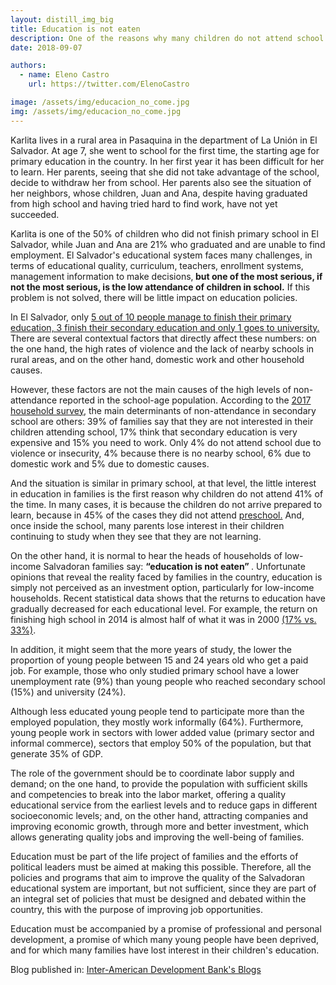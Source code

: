 ```yaml
---
layout: distill_img_big
title: Education is not eaten
description: One of the reasons why many children do not attend school may be surprising but unfortunately it is true.
date: 2018-09-07

authors:
  - name: Eleno Castro
    url: https://twitter.com/ElenoCastro

image: /assets/img/educacion_no_come.jpg
img: /assets/img/educacion_no_come.jpg
---
```

<p class="first-p"><span class="first-word">K</span>arlita lives in a rural area in Pasaquina in the department of La Unión in El Salvador. At age 7, she went to school for the first time, the starting age for primary education in the country. In her first year it has been difficult for her to learn. Her parents, seeing that she did not take advantage of the school, decide to withdraw her from school. Her parents also see the situation of her neighbors, whose children, Juan and Ana, despite having graduated from high school and having tried hard to find work, have not yet succeeded.</p>

Karlita is one of the 50% of children who did not finish primary school in El Salvador, while Juan and Ana are 21% who graduated and are unable to find employment. El Salvador's educational system faces many challenges, in terms of educational quality, curriculum, teachers, enrollment systems, management information to make decisions,<b> but one of the most serious, if not the most serious, is the low attendance of children in school.</b> If this problem is not solved, there will be little impact on education policies.

In El Salvador, only [5 out of 10 people manage to finish their primary education, 3 finish their secondary education and only 1 goes to university.](https://publications.iadb.org/en/cima-brief-10-el-salvador-better-education-more-children-its-within-reach) There are several contextual factors that directly affect these numbers: on the one hand, the high rates of violence and the lack of nearby schools in rural areas, and on the other hand, domestic work and other household causes.

However, these factors are not the main causes of the high levels of non-attendance reported in the school-age population. According to the [2017 household survey](http://www.digestyc.gob.sv/index.php/temas/des/ehpm/publicaciones-ehpm.html), the main determinants of non-attendance in secondary school are others: 39% of families say that they are not interested in their children attending school, 17% think that secondary education is very expensive and 15% you need to work. Only 4% do not attend school due to violence or insecurity, 4% because there is no nearby school, 6% due to domestic work and 5% due to domestic causes.

And the situation is similar in primary school, at that level, the little interest in education in families is the first reason why children do not attend 41% of the time. In many cases, it is because the children do not arrive prepared to learn, because in 45% of the cases they did not attend [preschool.](https://www.laprensagrafica.com/elsalvador/65-municipios-sin-atencion-en-educacion-inicial-20171213-0112.html) And, once inside the school, many parents lose interest in their children continuing to study when they see that they are not learning.

On the other hand, it is normal to hear the heads of households of low-income Salvadoran families say: <b> “education is not eaten” </b>. Unfortunate opinions that reveal the reality faced by families in the country, education is simply not perceived as an investment option, particularly for low-income households. Recent statistical data shows that the returns to education have gradually decreased for each educational level. For example, the return on finishing high school in 2014 is almost half of what it was in 2000 [(17% vs. 33%)](http://www.redicces.org.sv/jspui/bitstream/10972/2739/1/Que%CC%81%20es%20una%20buena%20escuela.pdf).

In addition, it might seem that the more years of study, the lower the proportion of young people between 15 and 24 years old who get a paid job. For example, those who only studied primary school have a lower unemployment rate (9%) than young people who reached secondary school (15%) and university (24%).

Although less educated young people tend to participate more than the employed population, they mostly work informally (64%). Furthermore, young people work in sectors with lower added value (primary sector and informal commerce), sectors that employ 50% of the population, but that generate 35% of GDP.

The role of the government should be to coordinate labor supply and demand; on the one hand, to provide the population with sufficient skills and competencies to break into the labor market, offering a quality educational service from the earliest levels and to reduce gaps in different socioeconomic levels; and, on the other hand, attracting companies and improving economic growth, through more and better investment, which allows generating quality jobs and improving the well-being of families.

Education must be part of the life project of families and the efforts of political leaders must be aimed at making this possible. Therefore, all the policies and programs that aim to improve the quality of the Salvadoran educational system are important, but not sufficient, since they are part of an integral set of policies that must be designed and debated within the country, this with the purpose of improving job opportunities.

Education must be accompanied by a promise of professional and personal development, a promise of which many young people have been deprived, and for which many families have lost interest in their children's education.

Blog published in: [Inter-American Development Bank's Blogs](https://blogs.iadb.org/educacion/es/delaeducacionnosecome/)